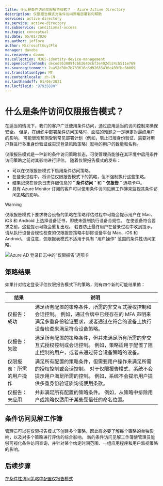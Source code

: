 ```yaml
---
title: 什么是条件访问仅限报告模式？ - Azure Active Directory
description: 仅限报告模式对条件访问策略部署有何帮助
services: active-directory
ms.service: active-directory
ms.subservice: conditional-access
ms.topic: conceptual
ms.date: 05/01/2020
ms.author: joflore
author: MicrosoftGuyJFlo
manager: daveba
ms.reviewer: dawoo
ms.collection: M365-identity-device-management
ms.openlocfilehash: deced953089fcbb2640cbf3e402db24cb511e769
ms.sourcegitcommit: 2aa52d30e7b733616d6d92633436e499fbe8b069
ms.translationtype: MT
ms.contentlocale: zh-CN
ms.lasthandoff: 01/06/2021
ms.locfileid: "97935880"
---
```

# <a name="what-is-conditional-access-report-only-mode"></a>什么是条件访问仅限报告模式？

在适当的情况下，我们的客户广泛使用条件访问，通过应用适当的访问控制来确保安全。 但是，在组织中部署条件访问策略时，面临的难题之一是确定对最终用户的影响。 可能很难预测受到常见部署计划（例如，阻止旧版身份验证、需要对用户群进行多重身份验证或实现登录风险策略）影响的用户的数量和名称。 

仅限报告模式是一种新的条件访问策略状态，可使管理员能够在其环境中启用条件访问策略之前对其影响进行评估。  随着仅限报告模式的发布：

- 可以在仅限报告模式下启用条件访问策略。
- 在登录过程中，将评估仅限报告模式下的策略，但不强制执行这些策略。
- 结果记录在登录日志详细信息的 " **条件访问** " 和 " **仅报告** " 选项卡中。
- 具有 Azure Monitor 订阅的客户可以使用条件访问见解工作簿来监视其条件访问策略的影响。

> [!WARNING]
> 仅限报告模式下要求符合设备的策略在策略评估过程中可能会提示用户在 Mac、iOS 和 Android 上选择设备证书，即使未强制执行设备合规性。 在使设备符合要求之前，这些提示可能会重复出现。 若要防止最终用户在登录过程中收到提示，请从执行设备合规性检查的仅限报告策略中排除设备平台 Mac、iOS 和 Android。 请注意，仅限报表模式不适用于具有 "用户操作" 范围的条件性访问策略。

![Azure AD 登录日志中的“仅限报告”选项卡](./media/concept-conditional-access-report-only/report-only-detail-in-sign-in-log.png)

## <a name="policy-results"></a>策略结果

如果针对给定登录评估仅限报告模式下的策略，则有四个新的可能结果值：

| 结果 | 说明 |
| --- | --- |
| 仅报告：成功 | 满足所有配置的策略条件、所需的非交互式授权控制和会话控制。 例如，通过令牌中已经存在的 MFA 声明来满足多重身份验证要求，或者通过在符合的设备上执行设备检查来满足符合设备策略。 |
| 仅报告：失败 | 满足所有配置的策略条件，但并未满足所有所需的非交互式授权控制或会话控制。 例如，策略适用于配置了阻止控制的用户，或者未通过符合设备策略的设备。 |
| 仅限报表：所需的用户操作 | 满足所有配置的策略条件，但需要用户操作来满足所需的授权控制或会话控制。 对于仅限报告模式，系统不会提示用户满足所需的控制。 例如，系统不会提示用户提供多重身份验证质询或使用条款。   |
| 仅报告：未应用 | 并非满足所有配置的策略条件。 例如，从策略中排除用户或策略仅适用于某些受信任的命名位置。 |

## <a name="conditional-access-insights-workbook"></a>条件访问见解工作簿

管理员可以在仅限报告模式下创建多个策略，因此有必要了解每个策略的单独影响，以及对多个策略进行评估的综合影响。 新的条件访问见解工作簿使管理员能够可视化条件访问查询，并针对某个给定时间范围、一组应用程序和用户监视策略的影响。 
 
## <a name="next-steps"></a>后续步骤

[在条件性访问策略中配置仅报告模式](howto-conditional-access-insights-reporting.md)
